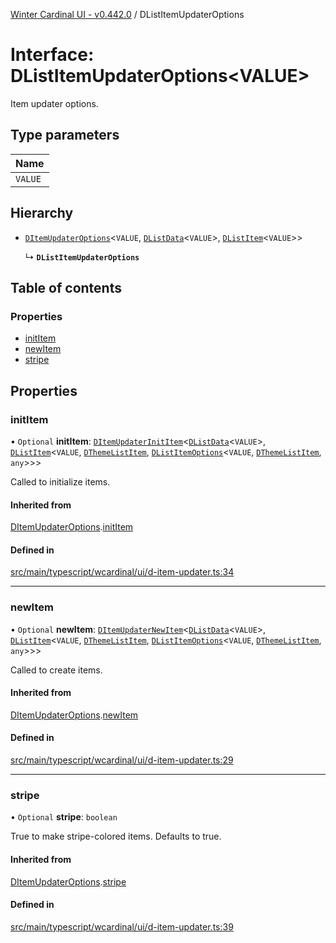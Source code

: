 [Winter Cardinal UI - v0.442.0](../index.md) / DListItemUpdaterOptions

# Interface: DListItemUpdaterOptions\<VALUE\>

Item updater options.

## Type parameters

| Name |
| :------ |
| `VALUE` |

## Hierarchy

- [`DItemUpdaterOptions`](DItemUpdaterOptions.md)\<`VALUE`, [`DListData`](DListData.md)\<`VALUE`\>, [`DListItem`](../classes/DListItem.md)\<`VALUE`\>\>

  ↳ **`DListItemUpdaterOptions`**

## Table of contents

### Properties

- [initItem](DListItemUpdaterOptions.md#inititem)
- [newItem](DListItemUpdaterOptions.md#newitem)
- [stripe](DListItemUpdaterOptions.md#stripe)

## Properties

### initItem

• `Optional` **initItem**: [`DItemUpdaterInitItem`](../index.md#ditemupdaterinititem)\<[`DListData`](DListData.md)\<`VALUE`\>, [`DListItem`](../classes/DListItem.md)\<`VALUE`, [`DThemeListItem`](DThemeListItem.md), [`DListItemOptions`](DListItemOptions.md)\<`VALUE`, [`DThemeListItem`](DThemeListItem.md), `any`\>\>\>

Called to initialize items.

#### Inherited from

[DItemUpdaterOptions](DItemUpdaterOptions.md).[initItem](DItemUpdaterOptions.md#inititem)

#### Defined in

[src/main/typescript/wcardinal/ui/d-item-updater.ts:34](https://github.com/winter-cardinal/winter-cardinal-ui/blob/v0.442.0/src/main/typescript/wcardinal/ui/d-item-updater.ts#L34)

___

### newItem

• `Optional` **newItem**: [`DItemUpdaterNewItem`](../index.md#ditemupdaternewitem)\<[`DListData`](DListData.md)\<`VALUE`\>, [`DListItem`](../classes/DListItem.md)\<`VALUE`, [`DThemeListItem`](DThemeListItem.md), [`DListItemOptions`](DListItemOptions.md)\<`VALUE`, [`DThemeListItem`](DThemeListItem.md), `any`\>\>\>

Called to create items.

#### Inherited from

[DItemUpdaterOptions](DItemUpdaterOptions.md).[newItem](DItemUpdaterOptions.md#newitem)

#### Defined in

[src/main/typescript/wcardinal/ui/d-item-updater.ts:29](https://github.com/winter-cardinal/winter-cardinal-ui/blob/v0.442.0/src/main/typescript/wcardinal/ui/d-item-updater.ts#L29)

___

### stripe

• `Optional` **stripe**: `boolean`

True to make stripe-colored items. Defaults to true.

#### Inherited from

[DItemUpdaterOptions](DItemUpdaterOptions.md).[stripe](DItemUpdaterOptions.md#stripe)

#### Defined in

[src/main/typescript/wcardinal/ui/d-item-updater.ts:39](https://github.com/winter-cardinal/winter-cardinal-ui/blob/v0.442.0/src/main/typescript/wcardinal/ui/d-item-updater.ts#L39)
